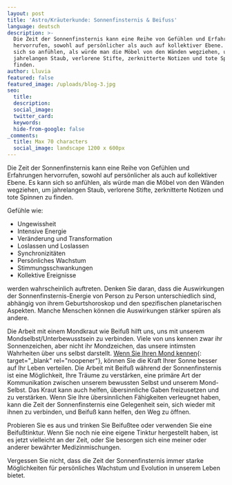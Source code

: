 ```yaml
---
layout: post
title: 'Astro/Kräuterkunde: Sonnenfinsternis & Beifuss'
language: deutsch
description: >-
  Die Zeit der Sonnenfinsternis kann eine Reihe von Gefühlen und Erfahrungen
  hervorrufen, sowohl auf persönlicher als auch auf kollektiver Ebene. Es kann
  sich so anfühlen, als würde man die Möbel von den Wänden wegziehen, um
  jahrelangen Staub, verlorene Stifte, zerknitterte Notizen und tote Spinnen zu
  finden. 
author: Lluvia
featured: false
featured_image: /uploads/blog-3.jpg
seo:
  title:
  description:
  social_image:
  twitter_card:
  keywords:
  hide-from-google: false
_comments:
  title: Max 70 characters
  social_image: landscape 1200 x 600px
---
```

Die Zeit der Sonnenfinsternis kann eine Reihe von Gefühlen und Erfahrungen hervorrufen, sowohl auf persönlicher als auch auf kollektiver Ebene. Es kann sich so anfühlen, als würde man die Möbel von den Wänden wegziehen, um jahrelangen Staub, verlorene Stifte, zerknitterte Notizen und tote Spinnen zu finden.&nbsp;

Gefühle wie:

* Ungewissheit
* Intensive Energie
* Veränderung und Transformation
* Loslassen und Loslassen
* Synchronizitäten&nbsp;
* Persönliches Wachstum
* Stimmungsschwankungen
* Kollektive Ereignisse&nbsp;

werden wahrscheinlich auftreten. Denken Sie daran, dass die Auswirkungen der Sonnenfinsternis-Energie von Person zu Person unterschiedlich sind, abhängig von ihrem Geburtshoroskop und den spezifischen planetarischen Aspekten. Manche Menschen können die Auswirkungen stärker spüren als andere.&nbsp;

Die Arbeit mit einem Mondkraut wie Beifuß hilft uns, uns mit unserem Mondselbst/Unterbewusstsein zu verbinden. Viele von uns kennen zwar ihr Sonnenzeichen, aber nicht ihr Mondzeichen, das unsere intimsten Wahrheiten über uns selbst darstellt. [Wenn Sie Ihren Mond kennen](https://www.wortsandcunning.com/lunar-apothecary){: target="_blank" rel="noopener"}, können Sie die Kraft Ihrer Sonne besser auf Ihr Leben verteilen. Die Arbeit mit Beifuß während der Sonnenfinsternis ist eine Möglichkeit, Ihre Träume zu verstärken, eine primäre Art der Kommunikation zwischen unserem bewussten Selbst und unserem Mond-Selbst. Das Kraut kann auch helfen, übersinnliche Gaben freizusetzen und zu verstärken. Wenn Sie Ihre übersinnlichen Fähigkeiten verleugnet haben, kann die Zeit der Sonnenfinsternis eine Gelegenheit sein, sich wieder mit ihnen zu verbinden, und Beifuß kann helfen, den Weg zu öffnen.

Probieren Sie es aus und trinken Sie Beifußtee oder verwenden Sie eine Beifußtinktur. Wenn Sie noch nie eine eigene Tinktur hergestellt haben, ist es jetzt vielleicht an der Zeit, oder Sie besorgen sich eine meiner oder anderer bewährter Medizinmischungen.

Vergessen Sie nicht, dass die Zeit der Sonnenfinsternis immer starke Möglichkeiten für persönliches Wachstum und Evolution in unserem Leben bietet.&nbsp;